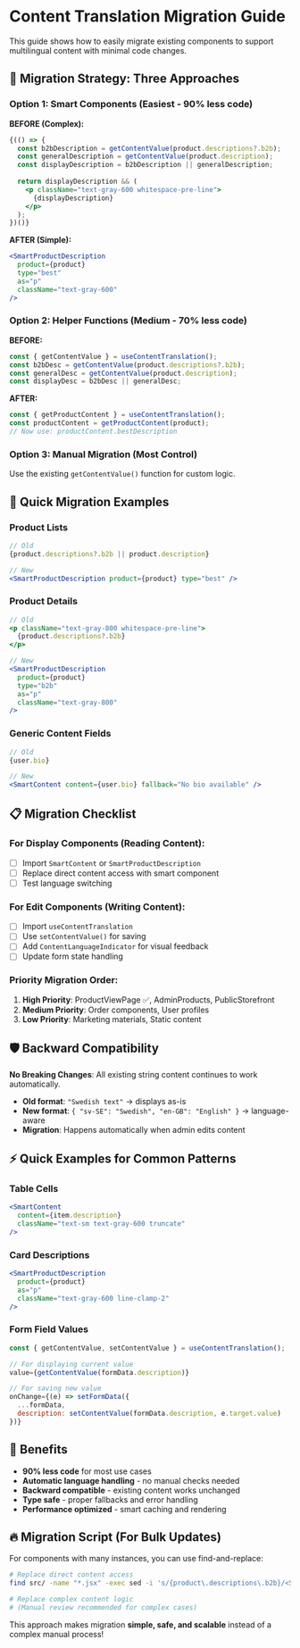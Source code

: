 # Content Translation Migration Guide

This guide shows how to easily migrate existing components to support multilingual content with minimal code changes.

## 🎯 Migration Strategy: Three Approaches

### **Option 1: Smart Components (Easiest - 90% less code)**

**BEFORE (Complex):**
```jsx
{(() => {
  const b2bDescription = getContentValue(product.descriptions?.b2b);
  const generalDescription = getContentValue(product.description);
  const displayDescription = b2bDescription || generalDescription;
  
  return displayDescription && (
    <p className="text-gray-600 whitespace-pre-line">
      {displayDescription}
    </p>
  );
})()}
```

**AFTER (Simple):**
```jsx
<SmartProductDescription 
  product={product}
  type="best"
  as="p"
  className="text-gray-600"
/>
```

### **Option 2: Helper Functions (Medium - 70% less code)**

**BEFORE:**
```jsx
const { getContentValue } = useContentTranslation();
const b2bDesc = getContentValue(product.descriptions?.b2b);
const generalDesc = getContentValue(product.description);
const displayDesc = b2bDesc || generalDesc;
```

**AFTER:**
```jsx
const { getProductContent } = useContentTranslation();
const productContent = getProductContent(product);
// Now use: productContent.bestDescription
```

### **Option 3: Manual Migration (Most Control)**

Use the existing `getContentValue()` function for custom logic.

## 🚀 Quick Migration Examples

### **Product Lists**
```jsx
// Old
{product.descriptions?.b2b || product.description}

// New
<SmartProductDescription product={product} type="best" />
```

### **Product Details**
```jsx
// Old
<p className="text-gray-800 whitespace-pre-line">
  {product.descriptions?.b2b}
</p>

// New
<SmartProductDescription 
  product={product} 
  type="b2b"
  as="p"
  className="text-gray-800"
/>
```

### **Generic Content Fields**
```jsx
// Old
{user.bio}

// New
<SmartContent content={user.bio} fallback="No bio available" />
```

## 📋 Migration Checklist

### **For Display Components (Reading Content):**
- [ ] Import `SmartContent` or `SmartProductDescription`
- [ ] Replace direct content access with smart component
- [ ] Test language switching

### **For Edit Components (Writing Content):**
- [ ] Import `useContentTranslation`
- [ ] Use `setContentValue()` for saving
- [ ] Add `ContentLanguageIndicator` for visual feedback
- [ ] Update form state handling

### **Priority Migration Order:**
1. **High Priority**: ProductViewPage ✅, AdminProducts, PublicStorefront
2. **Medium Priority**: Order components, User profiles  
3. **Low Priority**: Marketing materials, Static content

## 🛡️ Backward Compatibility

**No Breaking Changes**: All existing string content continues to work automatically.

- **Old format**: `"Swedish text"` → displays as-is
- **New format**: `{ "sv-SE": "Swedish", "en-GB": "English" }` → language-aware
- **Migration**: Happens automatically when admin edits content

## ⚡ Quick Examples for Common Patterns

### **Table Cells**
```jsx
<SmartContent 
  content={item.description} 
  className="text-sm text-gray-600 truncate"
/>
```

### **Card Descriptions**
```jsx
<SmartProductDescription 
  product={product}
  as="p"
  className="text-gray-600 line-clamp-2"
/>
```

### **Form Field Values**
```jsx
const { getContentValue, setContentValue } = useContentTranslation();

// For displaying current value
value={getContentValue(formData.description)}

// For saving new value
onChange={(e) => setFormData({
  ...formData, 
  description: setContentValue(formData.description, e.target.value)
})}
```

## 🎯 Benefits

- **90% less code** for most use cases
- **Automatic language handling** - no manual checks needed
- **Backward compatible** - existing content works unchanged
- **Type safe** - proper fallbacks and error handling
- **Performance optimized** - smart caching and rendering

## 🔥 Migration Script (For Bulk Updates)

For components with many instances, you can use find-and-replace:

```bash
# Replace direct content access
find src/ -name "*.jsx" -exec sed -i 's/{product\.descriptions\.b2b}/<SmartProductDescription product={product} type="b2b" \/>/g' {} +

# Replace complex content logic
# (Manual review recommended for complex cases)
```

This approach makes migration **simple, safe, and scalable** instead of a complex manual process! 